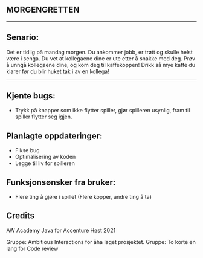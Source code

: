 **MORGENGRETTEN**
-
_________________
**Senario:**
-

Det er tidlig på mandag morgen. Du ankommer jobb, er trøtt og skulle helst være i senga.
Du vet at kollegaene dine er ute etter å snakke med deg.
Prøv å unngå kollegaene dine, og kom deg til kaffekoppen! Drikk så mye kaffe du klarer før du blir huket tak i av en kollega!

___________________

**Kjente bugs:**
- 
- Trykk på knapper som ikke flytter spiller, gjør spilleren usynlig, fram til spiller flytter seg igjen.


**Planlagte oppdateringer:**
-
- Fikse bug
- Optimalisering av koden
- Legge til liv for spilleren

**Funksjonsønsker fra bruker:**
-
- Flere ting å gjøre i spillet (Flere kopper, andre ting å ta)

**Credits**
-
AW Academy Java for Accenture Høst 2021

Gruppe: Ambitious Interactions for åha laget prosjektet.
Gruppe: To korte en lang for Code review
